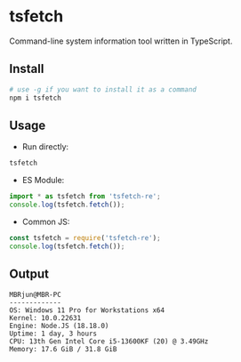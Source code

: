# tsfetch
Command-line system information tool written in TypeScript.

## Install
```bash
# use -g if you want to install it as a command
npm i tsfetch
```

## Usage
- Run directly:
```bash
tsfetch
```

- ES Module:
```ts
import * as tsfetch from 'tsfetch-re';
console.log(tsfetch.fetch());
```

- Common JS:
```ts
const tsfetch = require('tsfetch-re');
console.log(tsfetch.fetch());
```

## Output
```
MBRjun@MBR-PC
-------------
OS: Windows 11 Pro for Workstations x64
Kernel: 10.0.22631
Engine: Node.JS (18.18.0)
Uptime: 1 day, 3 hours
CPU: 13th Gen Intel Core i5-13600KF (20) @ 3.49GHz
Memory: 17.6 GiB / 31.8 GiB
```
